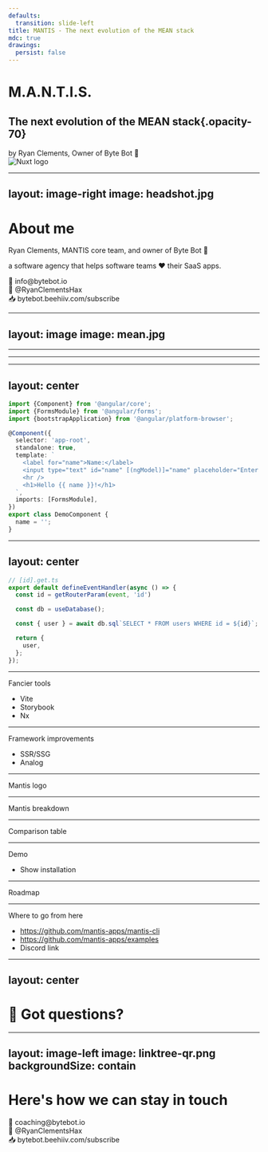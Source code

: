 ```yaml
---
defaults:
  transition: slide-left
title: MANTIS - The next evolution of the MEAN stack
mdc: true
drawings:
  persist: false
---
```



# M.A.N.T.I.S.
## The next evolution of the MEAN stack{.opacity-70}

<div class="mt-5">
<span class="muted">by Ryan Clements, Owner of </span><span class="accent">Byte Bot</span> 🤖
</div>

<img src="/tech-logos/nuxt-logo.svg" alt="Nuxt logo" class="background"/>

---
layout: image-right
image: headshot.jpg
---

# About me

<v-clicks>

<div>Ryan Clements, MANTIS core team, and owner of <span class="accent">Byte Bot</span> 🤖</div>

<span class="muted">a software agency that helps software teams ❤️ their SaaS apps.</span>

<div class="flex flex-col gap-2 mt-6">

<div>📧 info@bytebot.io</div>
<div>🐤 @RyanClementsHax</div>
<div>📥 bytebot.beehiiv.com/subscribe</div>

</div>

</v-clicks>

---
layout: image
image: mean.jpg
---

---

<Youtube id="LB8KwiiUGy0" class="w-full h-full"  />

---

<Youtube id="U6s2pdxebSo" class="w-full h-full"  />

---
layout: center
---

```ts
import {Component} from '@angular/core';
import {FormsModule} from '@angular/forms';
import {bootstrapApplication} from '@angular/platform-browser';

@Component({
  selector: 'app-root',
  standalone: true,
  template: `
    <label for="name">Name:</label>
    <input type="text" id="name" [(ngModel)]="name" placeholder="Enter a name here" />
    <hr />
    <h1>Hello {{ name }}!</h1>
  `,
  imports: [FormsModule],
})
export class DemoComponent {
  name = '';
}
```

---
layout: center
---

```ts
// [id].get.ts
export default defineEventHandler(async () => {
  const id = getRouterParam(event, 'id')

  const db = useDatabase();

  const { user } = await db.sql`SELECT * FROM users WHERE id = ${id}`;

  return {
    user,
  };
});
```

---

Fancier tools

- Vite
- Storybook
- Nx

---

Framework improvements

- SSR/SSG
- Analog

---

Mantis logo

---

Mantis breakdown

---

Comparison table

---

Demo

- Show installation

---

Roadmap

---

Where to go from here

- https://github.com/mantis-apps/mantis-cli
- https://github.com/mantis-apps/examples
- Discord link

---
layout: center
---

# <span class="no-clip">🤔</span> Got questions?

---
layout: image-left
image: linktree-qr.png
backgroundSize: contain
---

# Here's how we can stay in touch

<div class="flex flex-col gap-5 text-2xl mt-5">

<div>📧 coaching@bytebot.io</div>
<div>🐤 @RyanClementsHax</div>
<div>📥 bytebot.beehiiv.com/subscribe</div>

</div>

